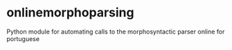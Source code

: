 # onlinemorphoparsing
Python module for automating calls to the morphosyntactic parser online for portuguese
